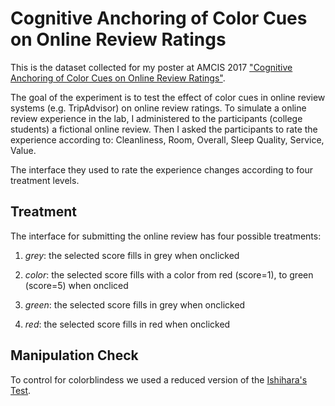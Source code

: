 # Cognitive Anchoring of Color Cues on Online Review Ratings

This is the dataset collected for my poster at AMCIS 2017 ["Cognitive Anchoring of Color Cues on Online Review Ratings"](http://aisel.aisnet.org/amcis2017/HumanCI/Presentations/2/).

The goal of the experiment is to test the effect of color cues in online review systems (e.g. TripAdvisor) on online review ratings. To simulate a online review experience in the lab, I administered to the participants (college students) a fictional online review. Then I asked the participants to rate the experience according to: Cleanliness, Room, Overall, Sleep Quality, Service, Value. 

The interface they used to rate the experience changes according to four treatment levels.


## Treatment

The interface for submitting the online review has four possible treatments:

1. *grey*: the selected score fills in grey when onclicked

2. *color*: the selected score fills with a color from red (score=1), to green (score=5) when oncliced

3. *green*: the selected score fills in grey when onclicked

4. *red*: the selected score fills in red when onclicked


## Manipulation Check

To control for colorblindess we used a reduced version of the [Ishihara's Test](http://www.colour-blindness.com/colour-blindness-tests/ishihara-colour-test-plates/).




